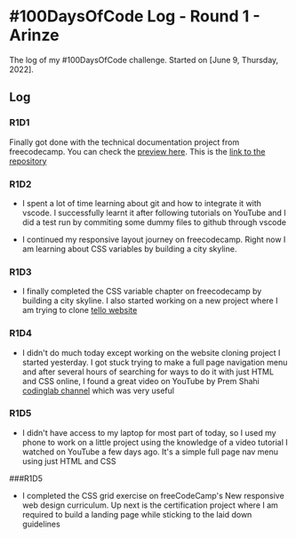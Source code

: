 # #100DaysOfCode Log - Round 1 - Arinze

The log of my #100DaysOfCode challenge. Started on [June 9, Thursday, 2022].

## Log

### R1D1 
Finally got done with the technical documentation project from freecodecamp. You can check the [preview here](https://kushyzee.github.io/Bootstrap-technical-documentation-project/). This is the [link to the repository](https://github.com/kushyzee/Bootstrap-technical-documentation-project/commits/main)

### R1D2
- I spent a lot of time learning about git and how to integrate it with vscode. I successfully learnt it after following tutorials on YouTube and I did a test run by commiting some dummy files to github through vscode

- I continued my responsive layout journey on freecodecamp. Right now I am learning about CSS variables by building a city skyline.

### R1D3
-  I finally completed the CSS variable chapter on freecodecamp by building a city skyline. I also started working on a new project where I am trying to clone [tello website](https://trello.com/home)

### R1D4
- I didn't do much today except working on the website cloning project I started yesterday. I got stuck trying to make a full page navigation menu and after several hours of searching for ways to do it with just HTML and CSS online, I found a great video on YouTube by Prem Shahi [codinglab channel](https://youtu.be/nKnrdABs7Zs) which was very useful

### R1D5
- I didn't have access to my laptop for most part of today, so I used my phone to work on a little project using the knowledge of a video tutorial I watched on YouTube a few days ago. It's a simple full page nav menu using just HTML and CSS

###R1D5 
- I completed the CSS grid exercise on freeCodeCamp's New responsive web design curriculum. Up next is the certification project where I am required to build a landing page while sticking to the laid down guidelines
